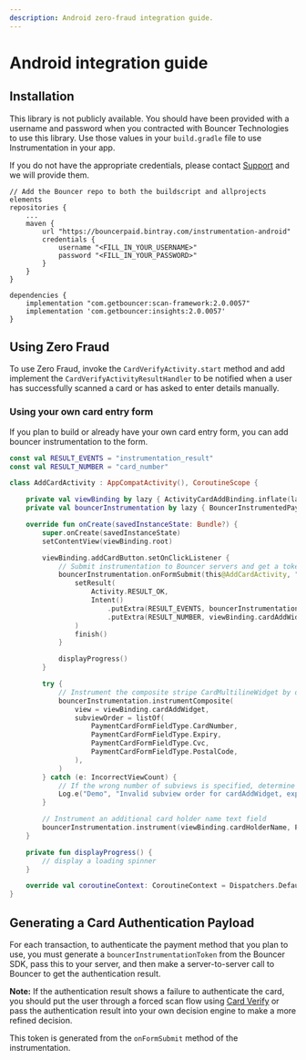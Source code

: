 ```yaml
---
description: Android zero-fraud integration guide.
---
```


# Android integration guide

## Installation

This library is not publicly available. You should have been provided with a username and password when you contracted with Bouncer Technologies to use this library. Use those values in your `build.gradle` file to use Instrumentation in your app.

If you do not have the appropriate credentials, please contact [Support](mailto:support@getbouncer.com) and we will provide them.

```text
// Add the Bouncer repo to both the buildscript and allprojects elements
repositories {
    ...
    maven {
        url "https://bouncerpaid.bintray.com/instrumentation-android"
        credentials {
            username "<FILL_IN_YOUR_USERNAME>"
            password "<FILL_IN_YOUR_PASSWORD>"
        }
    }
}
```

```text
dependencies {
    implementation "com.getbouncer:scan-framework:2.0.0057"
    implementation 'com.getbouncer:insights:2.0.0057'
}
```

## Using Zero Fraud

To use Zero Fraud, invoke the `CardVerifyActivity.start`  method and add implement the `CardVerifyActivityResultHandler` to be notified when a user has successfully scanned a card or has asked to enter details manually. 

### Using your own card entry form

If you plan to build or already have your own card entry form, you can add bouncer instrumentation to the form.

```kotlin
const val RESULT_EVENTS = "instrumentation_result"
const val RESULT_NUMBER = "card_number"

class AddCardActivity : AppCompatActivity(), CoroutineScope {

    private val viewBinding by lazy { ActivityCardAddBinding.inflate(layoutInflater) }
    private val bouncerInstrumentation by lazy { BouncerInstrumentedPaymentCardForm(this) }

    override fun onCreate(savedInstanceState: Bundle?) {
        super.onCreate(savedInstanceState)
        setContentView(viewBinding.root)

        viewBinding.addCardButton.setOnClickListener {
            // Submit instrumentation to Bouncer servers and get a token for future reference
            bouncerInstrumentation.onFormSubmit(this@AddCardActivity, "my_user_id") { bouncerInstrumentationToken ->
                setResult(
                    Activity.RESULT_OK,
                    Intent()
                        .putExtra(RESULT_EVENTS, bouncerInstrumentationToken)
                        .putExtra(RESULT_NUMBER, viewBinding.cardAddWidget.card?.number)
                )
                finish()
            }

            displayProgress()
        }

        try {
            // Instrument the composite stripe CardMultilineWidget by describing the contents of the widget in order
            bouncerInstrumentation.instrumentComposite(
                view = viewBinding.cardAddWidget,
                subviewOrder = listOf(
                    PaymentCardFormFieldType.CardNumber,
                    PaymentCardFormFieldType.Expiry,
                    PaymentCardFormFieldType.Cvc,
                    PaymentCardFormFieldType.PostalCode,
                ),
            )
        } catch (e: IncorrectViewCount) {
            // If the wrong number of subviews is specified, determine how many are required
            Log.e("Demo", "Invalid subview order for cardAddWidget, expected ${e.expectedViewCount}")
        }

        // Instrument an additional card holder name text field
        bouncerInstrumentation.instrument(viewBinding.cardHolderName, PaymentCardFormFieldType.CardHolderName)
    }

    private fun displayProgress() {
        // display a loading spinner
    }

    override val coroutineContext: CoroutineContext = Dispatchers.Default
}
```

## Generating a Card Authentication Payload

For each transaction, to authenticate the payment method that you plan to use, you must generate a `bouncerInstrumentationToken` from the Bouncer SDK, pass this to your server, and then make a server-to-server call to Bouncer to get the authentication result.

**Note:** If the authentication result shows a failure to authenticate the card, you should put the user through a forced scan flow using [Card Verify](../card-verify/get-started.md) or pass the authentication result into your own decision engine to make a more refined decision.

This token is generated from the `onFormSubmit` method of the instrumentation.

